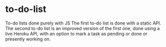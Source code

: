 # to-do-list
To-do lists done purely with JS
The first to-do list is done with a static API.
The second to-do list is an improved version of the first one, done using a live Heroku API, with an option to mark a task as pending or done or presently working on.
